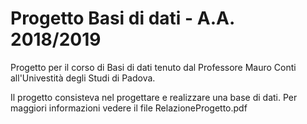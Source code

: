 # Progetto Basi di dati - A.A. 2018/2019

Progetto per il corso di Basi di dati tenuto dal Professore Mauro Conti all'Univestità degli Studi di Padova.

Il progetto consisteva nel progettare e realizzare una base di dati. Per maggiori informazioni vedere il file RelazioneProgetto.pdf
